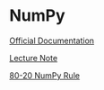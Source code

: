 # NumPy

[Official Documentation](https://numpy.org/doc/1.23/reference/index.html)

[Lecture Note](https://sebastianraschka.com/blog/2020/numpy-intro.html?utm_source=Data_Elixir&utm_medium=social)

[80-20 NumPy Rule](https://towardsdatascience.com/20-of-numpy-functions-that-data-scientists-use-80-of-the-time-d8bd9c7d144b)
